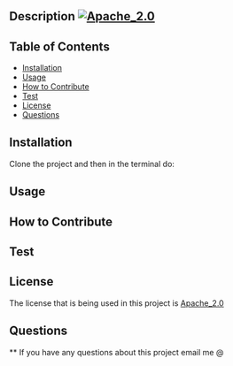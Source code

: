 # 

  ## Description [![Apache_2.0](https://img.shields.io/badge/License-Apache_2.0-blue.svg)](https://choosealicense.com/licenses/Apache-2.0/)

  

  ## Table of Contents

  - [Installation](#installation)
  - [Usage](#Usage)
  - [How to Contribute](#How-to-Contribute)
  - [Test](#Test)
  - [License](#License)
  - [Questions](#Questions)

  ## Installation

  Clone the project and then in the terminal do:

  
  
  ## Usage

  

  ## How to Contribute

  

  ## Test

  

  ## License

  The license that is being used in this project is [Apache_2.0](https://choosealicense.com/licenses/Apache-2.0/)
  
  ## Questions

  **[](https://github.com/)
  If you have any questions about this project email me @ []()

